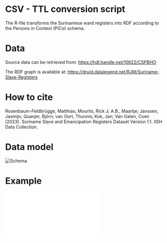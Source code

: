# CSV - TTL conversion script
The R-file transforms the Surinamese ward registers into RDF according to the Persons in Context (PiCo) schema. 

# Data
Source data can be retrieved from: https://hdl.handle.net/10622/CSPBHO

The RDF graph is available at: https://druid.datalegend.net/RJM/Suriname-Slave-Registers

# How to cite
Rosenbaum-Feldbrügge, Matthias; Mourits, Rick J; A.B., Maartje; Janssen, Jasmijn; Quanjer, Björn; van Oort, Thunnis; Kok, Jan; Van Galen, Coen (2023). Suriname Slave and Emancipation Registers Dataset Version 1.1. IISH Data Collection. 

# Data model
![Schema](Schema/Schema.png)

# Example
![example ttl file](Example/SR.ttl)
